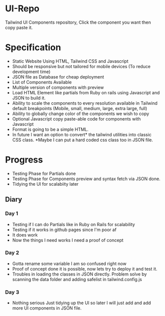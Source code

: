 # UI-Repo
Tailwind UI Components repository, Click the component you want then copy paste it.

# Specification
- Static Website Using HTML, Tailwind CSS and Javascript
- Should be responsive but not tailored for mobile devices (To reduce development time)
- JSON file as Database for cheap deployment
- List of Components Available
- Multiple version of components with preview
- Load HTML Element like partials from Ruby on rails using Javascript and JSON to build it.
- Ability to scale the components to every resolution available in Tailwind default breakpoints (Mobile, small, medium, large, extra large, full)
- Ability to globally change color of the components we wish to copy
- Optional Javascript copy paste-able code for components with Javascript
- Format is going to be a simple HTML.
- In future I want an option to convert* the tailwind utilities into classic CSS class. *Maybe I can put a hard coded css class too in JSON file.

# Progress
- Testing Phase for Partials done
- Testing Phase for Components preview and syntax fetch via JSON done.
- Tidying the UI for scalabiity later

## Diary
### Day 1
- Testing if I can do Partials like in Ruby on Rails for scalability
- Testing if it works in github pages since I'm poor af
- It does work
- Now the things I need works I need a proof of concept
### Day 2
- Gotta rename some variable I am so confused right now
- Proof of concept done it is possible, now lets try to deploy it and test it.
- Troubles in loading the classes in JSON directly. Problem solve by scanning the data folder and adding safelist in tailwind.config.js
### Day 3
- Nothing serious Just tidying up the UI so later I will just add and add more UI components in JSON file.